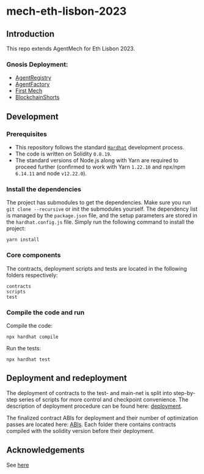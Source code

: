 # mech-eth-lisbon-2023

## Introduction

This repo extends AgentMech for Eth Lisbon 2023.

### Gnosis Deployment:

- [AgentRegistry](https://gnosisscan.io/address/0x84B4DA67B37B1EA1dea9c7044042C1d2297b80a0)
- [AgentFactory](https://gnosisscan.io/address/0x2C3F556Ff33B6b5279C85CA99ed2Ba8351A2E9Bf)
- [First Mech](https://gnosisscan.io/address/0x1847f93501704f9aa67fe8af5de7e999af5d0970) 
- [BlockchainShorts](https://gnosisscan.io/address/0x4891f5894634DcD6d11644fe8E56756EF2681582)

## Development

### Prerequisites
- This repository follows the standard [`Hardhat`](https://hardhat.org/tutorial/) development process.
- The code is written on Solidity `0.8.19`.
- The standard versions of Node.js along with Yarn are required to proceed further (confirmed to work with Yarn `1.22.10` and npx/npm `6.14.11` and node `v12.22.0`).

### Install the dependencies
The project has submodules to get the dependencies. Make sure you run `git clone --recursive` or init the submodules yourself.
The dependency list is managed by the `package.json` file, and the setup parameters are stored in the `hardhat.config.js` file.
Simply run the following command to install the project:
```
yarn install
```

### Core components
The contracts, deployment scripts and tests are located in the following folders respectively:
```
contracts
scripts
test
```

### Compile the code and run
Compile the code:
```
npx hardhat compile
```
Run the tests:
```
npx hardhat test
```

## Deployment and redeployment
The deployment of contracts to the test- and main-net is split into step-by-step series of scripts for more control and checkpoint convenience.
The description of deployment procedure can be found here: [deployment](https://github.com/valory-xyz/mech-eth-lisbon-2023/blob/main/scripts/deployment).

The finalized contract ABIs for deployment and their number of optimization passes are located here: [ABIs](https://github.com/valory-xyz/mech-eth-lisbon-2023/blob/main/abis).
Each folder there contains contracts compiled with the solidity version before their deployment.

## Acknowledgements
See [here](https://github.com/valory-xyz/ai-registry-mech/README.md)
